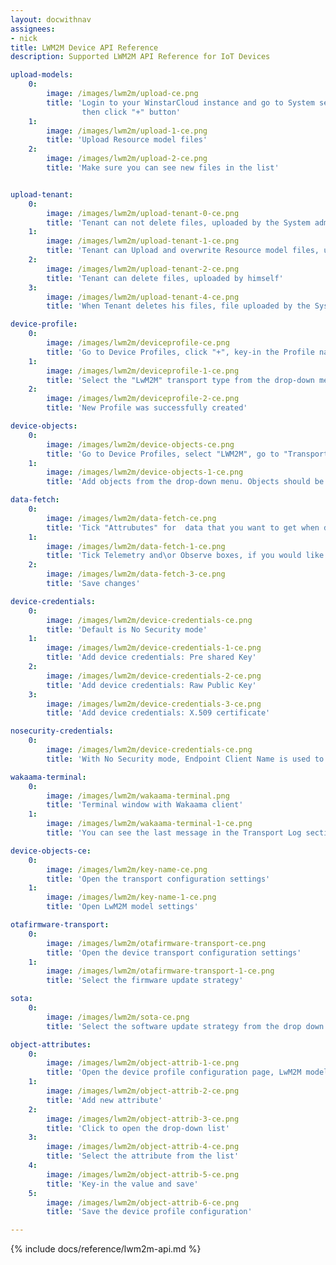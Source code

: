 ```yaml
---
layout: docwithnav
assignees:
- nick
title: LWM2M Device API Reference
description: Supported LWM2M API Reference for IoT Devices 

upload-models:
    0:
        image: /images/lwm2m/upload-ce.png
        title: 'Login to your WinstarCloud instance and go to System settings -> Resource Library,
                then click "+" button'
    1:
        image: /images/lwm2m/upload-1-ce.png
        title: 'Upload Resource model files'
    2:
        image: /images/lwm2m/upload-2-ce.png
        title: 'Make sure you can see new files in the list'


upload-tenant:
    0:
        image: /images/lwm2m/upload-tenant-0-ce.png
        title: 'Tenant can not delete files, uploaded by the System administrator'
    1:
        image: /images/lwm2m/upload-tenant-1-ce.png
        title: 'Tenant can Upload and overwrite Resource model files, uploaded by the System administrator for the same resource'
    2:
        image: /images/lwm2m/upload-tenant-2-ce.png
        title: 'Tenant can delete files, uploaded by himself'
    3:
        image: /images/lwm2m/upload-tenant-4-ce.png
        title: 'When Tenant deletes his files, file uploaded by the System administrator remains'

device-profile:
    0:
        image: /images/lwm2m/deviceprofile-ce.png
        title: 'Go to Device Profiles, click "+", key-in the Profile name and select or create the Rule chain, which will process messages'
    1:
        image: /images/lwm2m/deviceprofile-1-ce.png
        title: 'Select the "LwM2M" transport type from the drop-down menu'
    2:
        image: /images/lwm2m/deviceprofile-2-ce.png
        title: 'New Profile was successfully created'

device-objects:
    0:
        image: /images/lwm2m/device-objects-ce.png
        title: 'Go to Device Profiles, select "LWM2M", go to "Transport configuration" tab, click "Edit" button'
    1:
        image: /images/lwm2m/device-objects-1-ce.png
        title: 'Add objects from the drop-down menu. Objects should be uploaded to the Resource library'

data-fetch:
    0:
        image: /images/lwm2m/data-fetch-ce.png
        title: 'Tick "Attrubutes" for  data that you want to get when device connects and store it as WinstarCloud attributes'
    1:
        image: /images/lwm2m/data-fetch-1-ce.png
        title: 'Tick Telemetry and\or Observe boxes, if you would like the Server to observe them and fetch updated values'
    2:
        image: /images/lwm2m/data-fetch-3-ce.png
        title: 'Save changes'

device-credentials:
    0:
        image: /images/lwm2m/device-credentials-ce.png
        title: 'Default is No Security mode'
    1:
        image: /images/lwm2m/device-credentials-1-ce.png
        title: 'Add device credentials: Pre shared Key'
    2:
        image: /images/lwm2m/device-credentials-2-ce.png
        title: 'Add device credentials: Raw Public Key'
    3:
        image: /images/lwm2m/device-credentials-3-ce.png
        title: 'Add device credentials: X.509 certificate'

nosecurity-credentials:
    0:
        image: /images/lwm2m/device-credentials-ce.png
        title: 'With No Security mode, Endpoint Client Name is used to identify the device'

wakaama-terminal:
    0:
        image: /images/lwm2m/wakaama-terminal.png
        title: 'Terminal window with Wakaama client'
    1:
        image: /images/lwm2m/wakaama-terminal-1-ce.png
        title: 'You can see the last message in the Transport Log section'

device-objects-ce:
    0:
        image: /images/lwm2m/key-name-ce.png
        title: 'Open the transport configuration settings'
    1:
        image: /images/lwm2m/key-name-1-ce.png
        title: 'Open LwM2M model settings'

otafirmware-transport:
    0:
        image: /images/lwm2m/otafirmware-transport-ce.png
        title: 'Open the device transport configuration settings'
    1:
        image: /images/lwm2m/otafirmware-transport-1-ce.png
        title: 'Select the firmware update strategy'

sota:
    0:
        image: /images/lwm2m/sota-ce.png
        title: 'Select the software update strategy from the drop down menu'

object-attributes:
    0:
        image: /images/lwm2m/object-attrib-1-ce.png
        title: 'Open the device profile configuration page, LwM2M model section'
    1:
        image: /images/lwm2m/object-attrib-2-ce.png
        title: 'Add new attribute'
    2:
        image: /images/lwm2m/object-attrib-3-ce.png
        title: 'Click to open the drop-down list'
    3:
        image: /images/lwm2m/object-attrib-4-ce.png
        title: 'Select the attribute from the list'
    4:
        image: /images/lwm2m/object-attrib-5-ce.png
        title: 'Key-in the value and save'
    5:
        image: /images/lwm2m/object-attrib-6-ce.png
        title: 'Save the device profile configuration'

---
```


{% include docs/reference/lwm2m-api.md %}